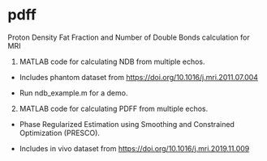 # pdff
Proton Density Fat Fraction and Number of Double Bonds calculation for MRI

1. MATLAB code for calculating NDB from multiple echos.

* Includes phantom dataset from https://doi.org/10.1016/j.mri.2011.07.004

* Run ndb_example.m for a demo.


2. MATLAB code for calculating PDFF from multiple echos.

* Phase Regularized Estimation using Smoothing and Constrained Optimization (PRESCO).

* Includes in vivo dataset from https://doi.org/10.1016/j.mri.2019.11.009
